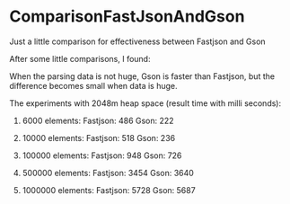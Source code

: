 ComparisonFastJsonAndGson
=========================

Just a little comparison for effectiveness between Fastjson and Gson

After some little comparisons, I found:

When the parsing data is not huge, Gson is faster than Fastjson, but the difference becomes small when data is huge.

The experiments with 2048m heap space (result time with milli seconds):

1. 6000 elements: 
  Fastjson: 486
  Gson:     222
  
2. 10000 elements:
  Fastjson: 518
  Gson:     236
  
3. 100000 elements:
  Fastjson: 948
  Gson:     726
  
4. 500000 elements:
  Fastjson: 3454
  Gson:     3640
  
  
5. 1000000 elements:
  Fastjson: 5728
  Gson:     5687
  
  
